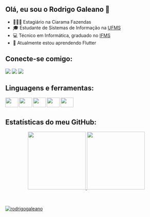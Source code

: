 ## Olá, eu sou o Rodrigo Galeano 👋

<!-- ## I'm student at UFMS and mobile developer at Ciarama Fazendas -->

- 👨🏻‍💻 Estagiário na Ciarama Fazendas
- 🎓 Estudante de Sistemas de Informação na <a href="https://www.ufms.br">UFMS</a> 
- 💻 Técnico em Informática, graduado no <a href="graduated from">IFMS</a>
- 📝 Atualmente estou aprendendo Flutter

## Conecte-se comigo:
  
<a href="https://instagram.com/rodrigo1galeano" target="_blank"><img src="https://img.shields.io/badge/Instagram-E4405F?style=for-the-badge&logo=instagram&logoColor=white" target="_blank"></a>
<a href = "mailto:rodrigo1galeano@gmail.com"><img src="https://img.shields.io/badge/Gmail-D14836?style=for-the-badge&logo=gmail&logoColor=white" target="_blank"></a>
<a href="https://www.linkedin.com/in/rodrigo-galeano-63712b197/" target="_blank"><img src="https://img.shields.io/badge/LinkedIn-0077B5?style=for-the-badge&logo=linkedin&logoColor=white" target="_blank"></a> 
 
 
## Linguagens e ferramentas:

<img align="left" height="30" width="40" src="https://cdn.jsdelivr.net/gh/devicons/devicon/icons/html5/html5-original.svg">
<img align="left" height="30" width="40" src="https://cdn.jsdelivr.net/gh/devicons/devicon/icons/css3/css3-original.svg">     
<img align="left" height="30" width="40" src="https://cdn.jsdelivr.net/gh/devicons/devicon/icons/bootstrap/bootstrap-original.svg" />
<img align="left" height="30" width="40" src="https://cdn.jsdelivr.net/gh/devicons/devicon/icons/javascript/javascript-original.svg" />
<img align="left" height="30" width="40" src="https://cdn.jsdelivr.net/gh/devicons/devicon/icons/flutter/flutter-original.svg" />

<br />
<br />

## Estatísticas do meu GitHub:

<div align="center">
  <a href="https://github.com/RodrigoGaleano">
  <img height="180em" src="https://github-readme-stats.vercel.app/api?username=RodrigoGaleano&show_icons=true&theme=material-palenight&include_all_commits=true&count_private=true"/>
 <img height="180em" src="https://github-readme-stats.vercel.app/api/top-langs/?username=RodrigoGaleano&layout=compact&langs_count=7&theme=material-palenight"/>
</div>
  
<br />
<br />
 <p align="left"> <img src="https://komarev.com/ghpvc/?username=rodrigogaleano&label=Profile%20views&color=AE82CF&style=plastic" alt="rodrigogaleano" /> </p>
